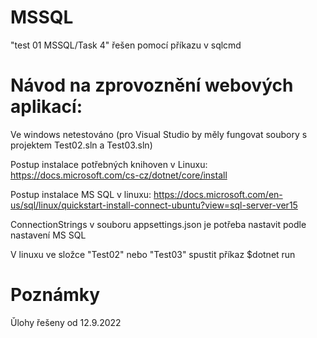 # MSSQL

"test 01 MSSQL/Task 4" řešen pomocí příkazu v sqlcmd

# Návod na zprovoznění webových aplikací:

Ve windows netestováno (pro Visual Studio by měly fungovat soubory s projektem Test02.sln a Test03.sln)

Postup instalace potřebných knihoven v Linuxu: https://docs.microsoft.com/cs-cz/dotnet/core/install

Postup instalace MS SQL v linuxu: https://docs.microsoft.com/en-us/sql/linux/quickstart-install-connect-ubuntu?view=sql-server-ver15

ConnectionStrings v souboru appsettings.json je potřeba nastavit podle nastavení MS SQL
 
V linuxu ve složce "Test02" nebo "Test03" spustit příkaz $dotnet run

# Poznámky

Ǔlohy řešeny od 12.9.2022
